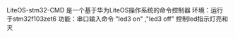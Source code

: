LiteOS-stm32-CMD
是一个基于华为LiteOS操作系统的命令控制器
环境：运行于stm32f103zet6
功能：串口输入命令 "led3 on" ,"led3 off" 控制led指示灯亮和灭
